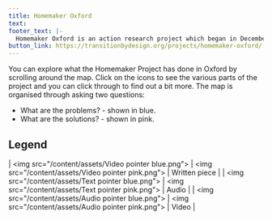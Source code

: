 ```yaml
---
title: Homemaker Oxford
text: 
footer_text: |-
  Homemaker Oxford is an action research project which began in December 2017. The first year of the project was based on listening, the second year was based out of an unused shop called Open House and the third year pushed provocations
button_link: https://transitionbydesign.org/projects/homemaker-oxford/
---
```

You can explore what the Homemaker Project has done in Oxford by scrolling around the map. Click on the icons to see the various parts of the project and you can click through to find out a bit more. The map is organised through asking two questions:

- What are the problems? - shown in blue.
- What are the solutions? - shown in pink.

## Legend

| <img src=\"/content/assets/Video pointer blue.png\"> | <img src=\"/content/assets/Video pointer pink.png\"> | Written piece |
| <img src=\"/content/assets/Text pointer blue.png\"> | <img src=\"/content/assets/Text pointer pink.png\"> | Audio |
| <img src=\"/content/assets/Audio pointer blue.png\"> | <img src=\"/content/assets/Audio pointer pink.png\"> | Video |
